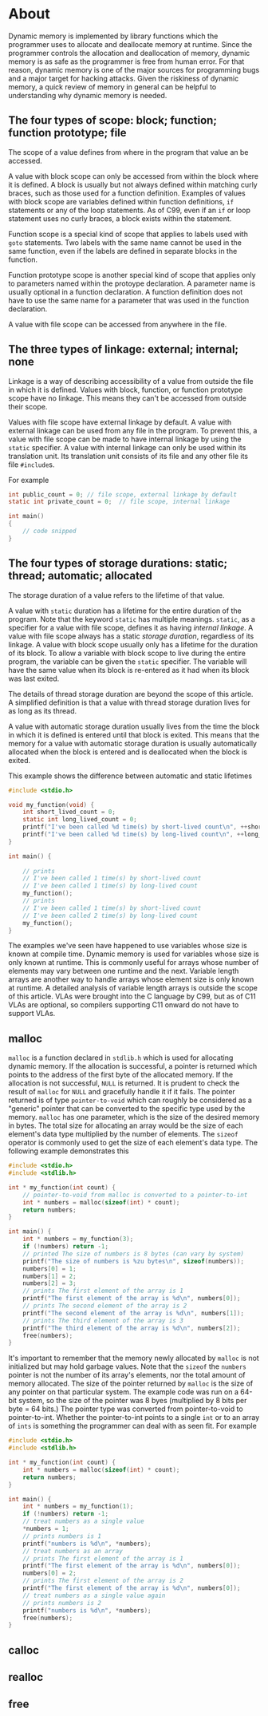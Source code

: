 # About

Dynamic memory is implemented by library functions which the programmer uses to allocate and deallocate memory at runtime.
Since the programmer controls the allocation and deallocation of memory, dynamic memory is as safe as the programmer is free from human error.
For that reason, dynamic memory is one of the  major sources for programming bugs and a major target for hacking attacks.
Given the riskiness of dynamic memory, a quick review of memory in general can be helpful to understanding why dynamic memory is needed.

## The four types of scope: block; function; function prototype; file

The scope of a value defines from where in the program that value an be accessed.

A value with block scope can only be accessed from within the block where it is defined.
A block is usually but not always defined within matching curly braces, such as those used for a function definition.
Examples of values with block scope are variables defined within function definitions, `if` statements or any of the loop statements.
As of C99, even if an `if` or loop statement uses no curly braces, a block exists within the statement.

Function scope is a special kind of scope that applies to labels used with `goto` statements.
Two labels with the same name cannot be used in the same function, even if the labels are defined in separate blocks in the function.

Function prototype scope is another special kind of scope that applies only to parameters named within the protoype declaration.
A parameter name is usually optional in a function declaration.
A function definition does not have to use the same name for a parameter that was used in the function declaration.

A value with file scope can be accessed from anywhere in the file.

## The three types of linkage: external; internal; none

Linkage is a way of describing accessibility of a value from outside the file in which it is defined.
Values with block, function, or function prototype scope have no linkage.
This means they can't be accessed from outside their scope.

Values with file scope have external linkage by default.
A value with external linkage can be used from any file in the program.
To prevent this, a value with file scope can be made to have internal linkage by using the `static` specifier.
A value with internal linkage can only be used within its translation unit.
Its translation unit consists of its file and any other file its file `#include`s. 

For example

```c
int public_count = 0; // file scope, external linkage by default
static int private_count = 0;  // file scope, internal linkage 

int main()
{
    // code snipped
}
```

## The four types of storage durations: static; thread; automatic; allocated

The storage duration of a value refers to the lifetime of that value.

A value with `static` duration has a lifetime for the entire duration of the program.
Note that the keyword `static` has multiple meanings.
`static`, as a specifier for a value with file scope, defines it as having _internal linkage_.
A value with file scope always has a static _storage duration_, regardless of its linkage.
A value with block scope usually only has a lifetime for the duration of its block.
To allow a variable with block scope to live during the entire program, the variable can be given the `static` specifier.
The variable will have the same value when its block is re-entered as it had when its block was last exited.

The details of thread storage duration are beyond the scope of this article.
A simplified definition is that a value with thread storage duration lives for as long as its thread.

A value with automatic storage duration usually lives from the time the block in which it is defined is entered until that block is exited.
This means that the memory for a value with automatic storage duration is usually automatically allocated when the block is entered and is deallocated when the block is exited.

This example shows the difference between automatic and static lifetimes

```c
#include <stdio.h>

void my_function(void) {
    int short_lived_count = 0;
    static int long_lived_count = 0;
    printf("I've been called %d time(s) by short-lived count\n", ++short_lived_count);
    printf("I've been called %d time(s) by long-lived count\n", ++long_lived_count);  
}

int main() {
    
    // prints
    // I've been called 1 time(s) by short-lived count
    // I've been called 1 time(s) by long-lived count
    my_function();
    // prints
    // I've been called 1 time(s) by short-lived count
    // I've been called 2 time(s) by long-lived count
    my_function();
}
```

The examples we've seen have happened to use variables whose size is known at compile time.
Dynamic memory is used for variables whose size is only known at runtime.
This is commonly useful for arrays whose number of elements may vary between one runtime and the next.
Variable length arrays are another way to handle arrays whose element size is only known at runtime.
A detailed analysis of variable length arrays is outside the scope of this article.
VLAs were brought into the C language by C99, but as of C11 VLAs are optional, so compilers supporting C11 onward do not have to support VLAs.

## malloc

`malloc` is a function declared in `stdlib.h` which is used for allocating dynamic memory.
If the allocation is successful, a pointer is returned which points to the address of the first byte of the allocated memory.
If the allocation is not successful, `NULL` is returned.
It is prudent to check the result of `malloc` for `NULL` and gracefully handle it if it fails.
The pointer returned is of type `pointer-to-void` which can roughly be considered as a "generic" pointer that can be converted to the specific type used by the memory.
`malloc` has one parameter, which is the size of the desired memory in bytes.
The total size for allocating an array would be the size of each element's data type multiplied by the number of elements.
The `sizeof` operator is commonly used to get the size of each element's data type.
The following example demonstrates this

```c
#include <stdio.h>
#include <stdlib.h>

int * my_function(int count) {
    // pointer-to-void from malloc is converted to a pointer-to-int
    int * numbers = malloc(sizeof(int) * count);
    return numbers;
}

int main() {
    int * numbers = my_function(3);
    if (!numbers) return -1;
    // printed The size of numbers is 8 bytes (can vary by system)
    printf("The size of numbers is %zu bytes\n", sizeof(numbers));
    numbers[0] = 1;
    numbers[1] = 2;
    numbers[2] = 3;
    // prints The first element of the array is 1
    printf("The first element of the array is %d\n", numbers[0]);
    // prints The second element of the array is 2
    printf("The second element of the array is %d\n", numbers[1]);
    // prints The third element of the array is 3
    printf("The third element of the array is %d\n", numbers[2]);
    free(numbers);
}
```

It's important to remember that the memory newly allocated by `malloc` is not initialized but may hold garbage values.
Note that the `sizeof` the `numbers` pointer is not the number of its array's elements, nor the total amount of memory allocated.
The size of the pointer returned by `malloc` is the size of any pointer on that particular system.
The example code was run on a 64-bit system, so the size of the pointer was 8 byes (multiplied by 8 bits per byte = 64 bits.)
The pointer type was converted from pointer-to-void to pointer-to-int.
Whether the pointer-to-int points to a single `int` or to an array of `ints` is something the programmer can deal with as seen fit.
For example

```c
#include <stdio.h>
#include <stdlib.h>

int * my_function(int count) {
    int * numbers = malloc(sizeof(int) * count);
    return numbers;
}

int main() {
    int * numbers = my_function(1);
    if (!numbers) return -1;
    // treat numbers as a single value
    *numbers = 1;
    // prints numbers is 1
    printf("numbers is %d\n", *numbers);
    // treat numbers as an array
    // prints The first element of the array is 1
    printf("The first element of the array is %d\n", numbers[0]);
    numbers[0] = 2;
    // prints The first element of the array is 2
    printf("The first element of the array is %d\n", numbers[0]);
    // treat numbers as a single value again
    // prints numbers is 2
    printf("numbers is %d\n", *numbers);    
    free(numbers);
}
```

## calloc

## realloc

## free
